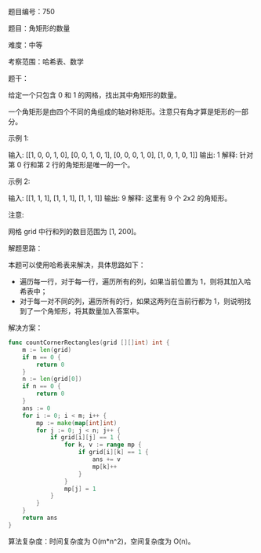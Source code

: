 题目编号：750

题目：角矩形的数量

难度：中等

考察范围：哈希表、数学

题干：

给定一个只包含 0 和 1 的网格，找出其中角矩形的数量。

一个角矩形是由四个不同的角组成的轴对称矩形。注意只有角才算是矩形的一部分。

示例 1:

输入: 
[[1, 0, 0, 1, 0],
 [0, 0, 1, 0, 1],
 [0, 0, 0, 1, 0],
 [1, 0, 1, 0, 1]]
输出: 1
解释: 针对第 0 行和第 2 行的角矩形是唯一的一个。

示例 2:

输入: 
[[1, 1, 1],
 [1, 1, 1],
 [1, 1, 1]]
输出: 9
解释: 这里有 9 个 2x2 的角矩形。

注意:

网格 grid 中行和列的数目范围为 [1, 200]。

解题思路：

本题可以使用哈希表来解决，具体思路如下：

- 遍历每一行，对于每一行，遍历所有的列，如果当前位置为 1，则将其加入哈希表中；
- 对于每一对不同的列，遍历所有的行，如果这两列在当前行都为 1，则说明找到了一个角矩形，将其数量加入答案中。

解决方案：

```go
func countCornerRectangles(grid [][]int) int {
    m := len(grid)
    if m == 0 {
        return 0
    }
    n := len(grid[0])
    if n == 0 {
        return 0
    }
    ans := 0
    for i := 0; i < m; i++ {
        mp := make(map[int]int)
        for j := 0; j < n; j++ {
            if grid[i][j] == 1 {
                for k, v := range mp {
                    if grid[i][k] == 1 {
                        ans += v
                        mp[k]++
                    }
                }
                mp[j] = 1
            }
        }
    }
    return ans
}
```

算法复杂度：时间复杂度为 O(m*n^2)，空间复杂度为 O(n)。